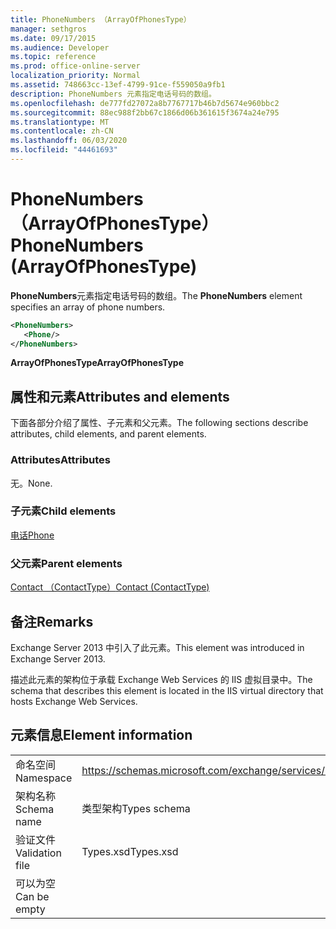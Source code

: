 ```yaml
---
title: PhoneNumbers （ArrayOfPhonesType）
manager: sethgros
ms.date: 09/17/2015
ms.audience: Developer
ms.topic: reference
ms.prod: office-online-server
localization_priority: Normal
ms.assetid: 748663cc-13ef-4799-91ce-f559050a9fb1
description: PhoneNumbers 元素指定电话号码的数组。
ms.openlocfilehash: de777fd27072a8b7767717b46b7d5674e960bbc2
ms.sourcegitcommit: 88ec988f2bb67c1866d06b361615f3674a24e795
ms.translationtype: MT
ms.contentlocale: zh-CN
ms.lasthandoff: 06/03/2020
ms.locfileid: "44461693"
---
```

# <a name="phonenumbers-arrayofphonestype"></a><span data-ttu-id="6efe3-103">PhoneNumbers （ArrayOfPhonesType）</span><span class="sxs-lookup"><span data-stu-id="6efe3-103">PhoneNumbers (ArrayOfPhonesType)</span></span>

<span data-ttu-id="6efe3-104">**PhoneNumbers**元素指定电话号码的数组。</span><span class="sxs-lookup"><span data-stu-id="6efe3-104">The **PhoneNumbers** element specifies an array of phone numbers.</span></span> 
  
```XML
<PhoneNumbers>
   <Phone/>
</PhoneNumbers>
```

 <span data-ttu-id="6efe3-105">**ArrayOfPhonesType**</span><span class="sxs-lookup"><span data-stu-id="6efe3-105">**ArrayOfPhonesType**</span></span>
## <a name="attributes-and-elements"></a><span data-ttu-id="6efe3-106">属性和元素</span><span class="sxs-lookup"><span data-stu-id="6efe3-106">Attributes and elements</span></span>

<span data-ttu-id="6efe3-107">下面各部分介绍了属性、子元素和父元素。</span><span class="sxs-lookup"><span data-stu-id="6efe3-107">The following sections describe attributes, child elements, and parent elements.</span></span>
  
### <a name="attributes"></a><span data-ttu-id="6efe3-108">Attributes</span><span class="sxs-lookup"><span data-stu-id="6efe3-108">Attributes</span></span>

<span data-ttu-id="6efe3-109">无。</span><span class="sxs-lookup"><span data-stu-id="6efe3-109">None.</span></span>
  
### <a name="child-elements"></a><span data-ttu-id="6efe3-110">子元素</span><span class="sxs-lookup"><span data-stu-id="6efe3-110">Child elements</span></span>

[<span data-ttu-id="6efe3-111">电话</span><span class="sxs-lookup"><span data-stu-id="6efe3-111">Phone</span></span>](phone.md)
  
### <a name="parent-elements"></a><span data-ttu-id="6efe3-112">父元素</span><span class="sxs-lookup"><span data-stu-id="6efe3-112">Parent elements</span></span>

[<span data-ttu-id="6efe3-113">Contact （ContactType）</span><span class="sxs-lookup"><span data-stu-id="6efe3-113">Contact (ContactType)</span></span>](contact-contacttype.md)
  
## <a name="remarks"></a><span data-ttu-id="6efe3-114">备注</span><span class="sxs-lookup"><span data-stu-id="6efe3-114">Remarks</span></span>

<span data-ttu-id="6efe3-115">Exchange Server 2013 中引入了此元素。</span><span class="sxs-lookup"><span data-stu-id="6efe3-115">This element was introduced in Exchange Server 2013.</span></span>
  
<span data-ttu-id="6efe3-116">描述此元素的架构位于承载 Exchange Web Services 的 IIS 虚拟目录中。</span><span class="sxs-lookup"><span data-stu-id="6efe3-116">The schema that describes this element is located in the IIS virtual directory that hosts Exchange Web Services.</span></span>
  
## <a name="element-information"></a><span data-ttu-id="6efe3-117">元素信息</span><span class="sxs-lookup"><span data-stu-id="6efe3-117">Element information</span></span>

|||
|:-----|:-----|
|<span data-ttu-id="6efe3-118">命名空间</span><span class="sxs-lookup"><span data-stu-id="6efe3-118">Namespace</span></span>  <br/> |https://schemas.microsoft.com/exchange/services/2006/types  <br/> |
|<span data-ttu-id="6efe3-119">架构名称</span><span class="sxs-lookup"><span data-stu-id="6efe3-119">Schema name</span></span>  <br/> |<span data-ttu-id="6efe3-120">类型架构</span><span class="sxs-lookup"><span data-stu-id="6efe3-120">Types schema</span></span>  <br/> |
|<span data-ttu-id="6efe3-121">验证文件</span><span class="sxs-lookup"><span data-stu-id="6efe3-121">Validation file</span></span>  <br/> |<span data-ttu-id="6efe3-122">Types.xsd</span><span class="sxs-lookup"><span data-stu-id="6efe3-122">Types.xsd</span></span>  <br/> |
|<span data-ttu-id="6efe3-123">可以为空</span><span class="sxs-lookup"><span data-stu-id="6efe3-123">Can be empty</span></span>  <br/> ||
   

